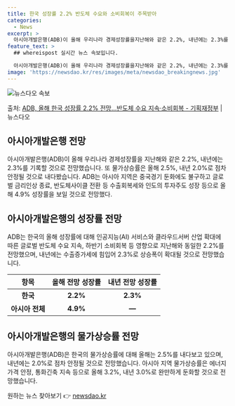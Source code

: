 ```yaml
---
title: 한국 성장률 2.2% 반도체 수요와 소비회복이 주목받아
categories:
  - News
excerpt: >
  아시아개발은행(ADB)이 올해 우리나라 경제성장률을지난해와 같은 2.2%, 내년에는 2.3%를 기록할 것으로…
feature_text: >
  ## whereispost 실시간 뉴스 속보입니다.

  아시아개발은행(ADB)이 올해 우리나라 경제성장률을지난해와 같은 2.2%, 내년에는 2.3%를 기록할 것으로…
image: 'https://newsdao.kr/res/images/meta/newsdao_breakingnews.jpg'
---
```


![뉴스다오 속보](https://newsdao.kr/res/images/meta/newsdao_breakingnews.jpg)

<p>출처: <a href="https://newsdao.kr/3565" rel="dofollow">ADB, 올해 한국 성장률 2.2% 전망…반도체 수요 지속·소비회복 - 기획재정부</a> | 뉴스다오</p>

<h2 data-ke-size="size26">아시아개발은행 전망</h2>
<p data-ke-size="size16">아시아개발은행(ADB)이 올해 우리나라 경제성장률을 지난해와 같은 2.2%, 내년에는 2.3%를 기록할 것으로 전망했습니다. 또 물가상승률은 올해 2.5%, 내년 2.0%로 점차 안정될 것으로 내다봤습니다. ADB는 아시아 지역은 중국경기 둔화에도 불구하고 글로벌 금리인상 종료, 반도체사이클 전환 등 수출회복세와 인도의 투자주도 성장 등으로 올해 4.9% 성장률을 보일 것으로 전망했다.</p>

<h2 data-ke-size="size26">아시아개발은행의 성장률 전망</h2>
<p data-ke-size="size16">ADB는 한국의 올해 성장률에 대해 인공지능(AI) 서비스와 클라우드서버 산업 확대에 따른 글로벌 반도체 수요 지속, 하반기 소비회복 등 영향으로 지난해와 동일한 2.2%를 전망했으며, 내년에는 수출증가세에 힘입어 2.3%로 상승폭이 확대될 것으로 전망했습니다.</p>

<table>
<thead>
<tr>
<th>항목</th>
<th>올해 전망 성장률</th>
<th>내년 전망 성장률</th>
</tr>
</thead>
<tbody>
<tr>
<td style="text-align: center; height: 17px;"><b>한국</b></td>
<td style="text-align: center; height: 17px;"><b>2.2%</b></td>
<td style="text-align: center; height: 17px;"><b>2.3%</b></td>
</tr>
<tr>
<td style="text-align: center; height: 17px;"><b>아시아 전체</b></td>
<td style="text-align: center; height: 17px;"><b>4.9%</b></td>
<td style="text-align: center; height: 17px;"><b>—</b></td>
</tr>
</tbody>
</table>

<h2 data-ke-size="size26">아시아개발은행의 물가상승률 전망</h2>
<p data-ke-size="size16">아시아개발은행(ADB)은 한국의 물가상승률에 대해 올해는 2.5%를 내다보고 있으며, 내년에는 2.0%로 점차 안정될 것으로 전망했습니다. 아시아 지역 물가상승률은 에너지가격 안정, 통화긴축 지속 등으로 올해 3.2%, 내년 3.0%로 완만하게 둔화할 것으로 전망했습니다.</p> 

원하는 뉴스 찾아보기 👉 <a href="https://newsdao.kr" rel="dofollow">newsdao.kr</a>


